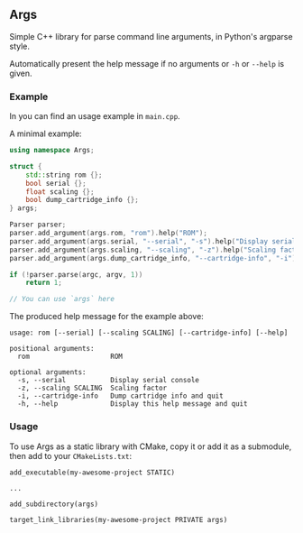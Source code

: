 ## Args

Simple C++ library for parse command line arguments, in Python's argparse style.

Automatically present the help message if no arguments or  `-h` or `--help` is given.

### Example

In you can find an usage example in `main.cpp`.

A minimal example:

```cpp
using namespace Args;

struct {
    std::string rom {};
    bool serial {};
    float scaling {};
    bool dump_cartridge_info {};
} args;

Parser parser;
parser.add_argument(args.rom, "rom").help("ROM");
parser.add_argument(args.serial, "--serial", "-s").help("Display serial console");
parser.add_argument(args.scaling, "--scaling", "-z").help("Scaling factor");
parser.add_argument(args.dump_cartridge_info, "--cartridge-info", "-i").help("Dump cartridge info and quit");

if (!parser.parse(argc, argv, 1))
    return 1;

// You can use `args` here
```

The produced help message for the example above:

```
usage: rom [--serial] [--scaling SCALING] [--cartridge-info] [--help]

positional arguments:
  rom                    ROM

optional arguments:
  -s, --serial           Display serial console
  -z, --scaling SCALING  Scaling factor
  -i, --cartridge-info   Dump cartridge info and quit
  -h, --help             Display this help message and quit
```

### Usage

To use Args as a static library with CMake, copy it or add it as a submodule,
then add to your `CMakeLists.txt`:

```
add_executable(my-awesome-project STATIC)

...

add_subdirectory(args)

target_link_libraries(my-awesome-project PRIVATE args)
```